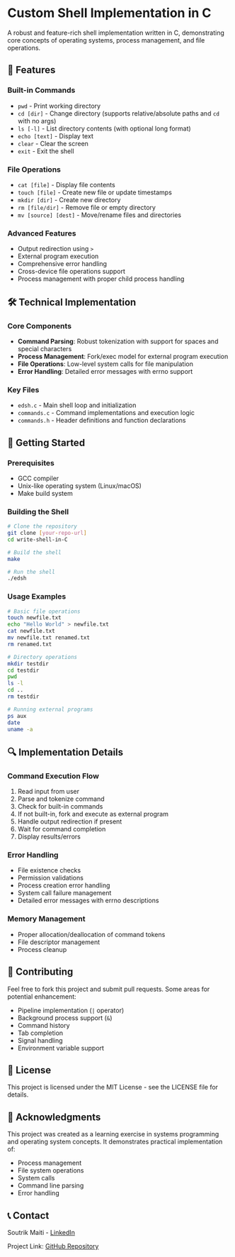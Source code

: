 # Custom Shell Implementation in C

A robust and feature-rich shell implementation written in C, demonstrating core concepts of operating systems, process management, and file operations.

## 🌟 Features

### Built-in Commands
- `pwd` - Print working directory
- `cd [dir]` - Change directory (supports relative/absolute paths and `cd` with no args)
- `ls [-l]` - List directory contents (with optional long format)
- `echo [text]` - Display text
- `clear` - Clear the screen
- `exit` - Exit the shell

### File Operations
- `cat [file]` - Display file contents
- `touch [file]` - Create new file or update timestamps
- `mkdir [dir]` - Create new directory
- `rm [file/dir]` - Remove file or empty directory
- `mv [source] [dest]` - Move/rename files and directories

### Advanced Features
- Output redirection using `>`
- External program execution
- Comprehensive error handling
- Cross-device file operations support
- Process management with proper child process handling

## 🛠️ Technical Implementation

### Core Components
- **Command Parsing**: Robust tokenization with support for spaces and special characters
- **Process Management**: Fork/exec model for external program execution
- **File Operations**: Low-level system calls for file manipulation
- **Error Handling**: Detailed error messages with errno support

### Key Files
- `edsh.c` - Main shell loop and initialization
- `commands.c` - Command implementations and execution logic
- `commands.h` - Header definitions and function declarations

## 🚀 Getting Started

### Prerequisites
- GCC compiler
- Unix-like operating system (Linux/macOS)
- Make build system

### Building the Shell
```bash
# Clone the repository
git clone [your-repo-url]
cd write-shell-in-C

# Build the shell
make

# Run the shell
./edsh
```

### Usage Examples
```bash
# Basic file operations
touch newfile.txt
echo "Hello World" > newfile.txt
cat newfile.txt
mv newfile.txt renamed.txt
rm renamed.txt

# Directory operations
mkdir testdir
cd testdir
pwd
ls -l
cd ..
rm testdir

# Running external programs
ps aux
date
uname -a
```

## 🔍 Implementation Details

### Command Execution Flow
1. Read input from user
2. Parse and tokenize command
3. Check for built-in commands
4. If not built-in, fork and execute as external program
5. Handle output redirection if present
6. Wait for command completion
7. Display results/errors

### Error Handling
- File existence checks
- Permission validations
- Process creation error handling
- System call failure management
- Detailed error messages with errno descriptions

### Memory Management
- Proper allocation/deallocation of command tokens
- File descriptor management
- Process cleanup

## 🤝 Contributing

Feel free to fork this project and submit pull requests. Some areas for potential enhancement:
- Pipeline implementation (`|` operator)
- Background process support (`&`)
- Command history
- Tab completion
- Signal handling
- Environment variable support

## 📝 License

This project is licensed under the MIT License - see the LICENSE file for details.

## 🙏 Acknowledgments

This project was created as a learning exercise in systems programming and operating system concepts. It demonstrates practical implementation of:
- Process management
- File system operations
- System calls
- Command line parsing
- Error handling

## 📞 Contact

Soutrik Maiti - [LinkedIn](https://www.linkedin.com/in/maitisoutrik/)

Project Link: [GitHub Repository](https://github.com/maitiSoutrik/write-shell-in-C)
